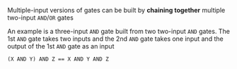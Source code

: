 Multiple-input versions of gates can be built by **chaining together** multiple two-input `AND`/`OR` gates

An example is a three-input `AND` gate built from two two-input `AND` gates. The 1st `AND` gate takes two inputs and the 2nd `AND` gate takes one input and the output of the 1st `AND` gate as an input

```
(X AND Y) AND Z == X AND Y AND Z
```